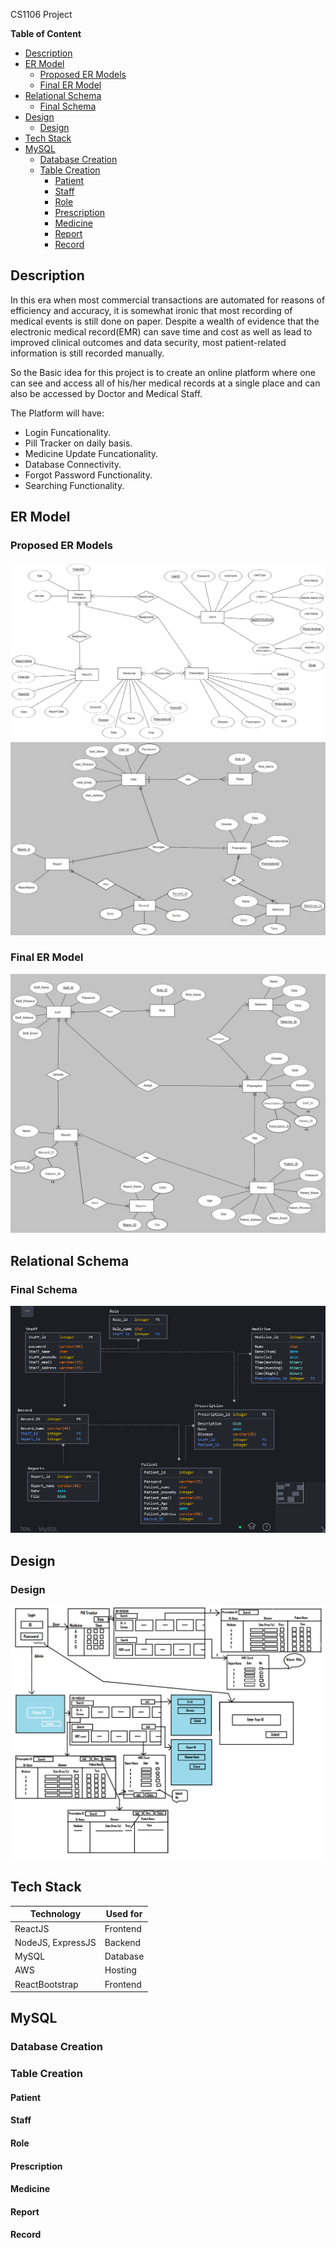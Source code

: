 CS1106 Project

**Table of Content**

- [Description](#description)
- [ER Model](#er-model)
  - [Proposed ER Models](#proposed-er-models)
  - [Final ER Model](#final-er-model)
- [Relational Schema](#relational-schema)
  - [Final Schema](#final-schema)
- [Design](#design)
  - [Design](#design-1)
- [Tech Stack](#tech-stack)
- [MySQL](#mysql)
  - [Database Creation](#database-creation)
  - [Table Creation](#table-creation)
    - [Patient](#patient)
    - [Staff](#staff)
    - [Role](#role)
    - [Prescription](#prescription)
    - [Medicine](#medicine)
    - [Report](#report)
    - [Record](#record)
  


## Description

In this era when most commercial transactions are automated for reasons of efficiency and accuracy, it is somewhat ironic that most recording of medical events is still done on paper. Despite a wealth of evidence that the electronic medical record(EMR) can save time and cost as well as lead to improved clinical outcomes and data security, most patient-related information is still recorded manually. 

So the Basic idea for this project is to create an online platform where one can see and access all of his/her medical records at a single place and can also be accessed by Doctor and Medical Staff.

The Platform will have:

- Login Funcationality. 
- Pill Tracker on daily basis.
- Medicine Update Funcationality.
- Database Connectivity.
- Forgot Password Functionality.
- Searching Functionality.

## ER Model

### Proposed ER Models
![1](public/image/EMR1.jpeg)
![2](public/image/Emr2.jpeg)

### Final ER Model
![Final](public/image/FinalEmrSystem.png)


## Relational Schema

### Final Schema
![1](public/image/Relational_Schema.png)

## Design

### Design
![1](public/image/FrontendDesign.png)


## Tech Stack

| Technology        | Used for |
| ----------------- | -------- |
| ReactJS           | Frontend |
| NodeJS, ExpressJS | Backend  |
| MySQL             | Database |
| AWS               | Hosting  |
| ReactBootstrap    | Frontend |

## MySQL

### Database Creation

### Table Creation

#### Patient

#### Staff

#### Role

#### Prescription

#### Medicine

#### Report

#### Record

